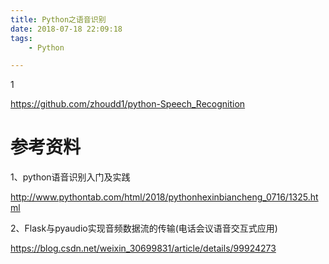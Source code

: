 ```yaml
---
title: Python之语音识别
date: 2018-07-18 22:09:18
tags:
	- Python

---
```


1



https://github.com/zhoudd1/python-Speech_Recognition

# 参考资料

1、python语音识别入门及实践

http://www.pythontab.com/html/2018/pythonhexinbiancheng_0716/1325.html

2、Flask与pyaudio实现音频数据流的传输(电话会议语音交互式应用)

https://blog.csdn.net/weixin_30699831/article/details/99924273

